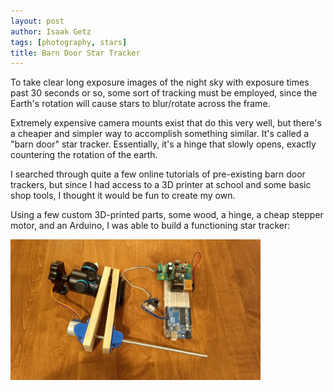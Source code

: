 ```yaml
---
layout: post
author: Isaak Getz
tags: [photography, stars]
title: Barn Door Star Tracker
---
```


To take clear long exposure images of the night sky with exposure times past 30
seconds or so, some sort of tracking must be employed, since the Earth's
rotation will cause stars to blur/rotate across the frame.

Extremely expensive camera mounts exist that do this very well, but there's a
cheaper and simpler way to accomplish something similar.  It's called a "barn
door" star tracker. Essentially, it's a hinge that slowly opens, exactly
countering the rotation of the earth.

I searched through quite a few online tutorials of pre-existing barn door
trackers, but since I had access to a 3D printer at school and some basic shop
tools, I thought it would be fun to create my own.

Using a few custom 3D-printed parts, some wood, a hinge, a cheap stepper motor,
and an Arduino, I was able to build a functioning star tracker:

<!-- ![Star tracker](/images/star_tracker_1.jpg) -->
<img src="/images/astrophotography/star_tracker_1.jpg" alt="star tracker" width="400" />

